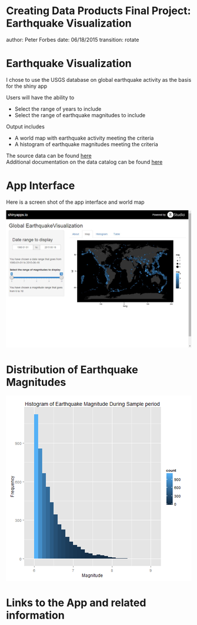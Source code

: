 Creating Data Products Final Project: Earthquake Visualization
========================================================
author: Peter Forbes
date: 06/18/2015
transition: rotate

Earthquake Visualization
========================================================

I chose to use the USGS database on global earthquake activity as the basis for the shiny app 

Users will have the ability to
- Select the range of years to include
- Select the range of earthquake magnitudes to include 

Output includes
- A world map with earthquake activity meeting the criteria
- A histogram of earthquake magnitudes meeting the criteria

The source data can be found [here](http://earthquake.usgs.gov/earthquakes/search/)  
Additional documentation on the data catalog can be found [here](http://earthquake.usgs.gov/earthquakes/map/doc_aboutdata.php)


App Interface
========================================================

Here is a screen shot of the app interface and world map

![screen cap](EarthquakeViz-figure/Shiny_App.jpg)


Distribution of Earthquake Magnitudes
========================================================

![plot of chunk unnamed-chunk-1](EarthquakeViz-figure/unnamed-chunk-1-1.png) 

Links to the App and related information
========================================================


